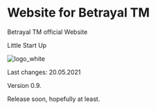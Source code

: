 # Website for Betrayal TM

Betrayal TM official Website

Little Start Up



![logo_white](https://user-images.githubusercontent.com/54060284/113662984-75819c80-96a9-11eb-8d5e-d9d57a80d24a.png)


Last changes:
20.05.2021

 Version 0.9.
 
 Release soon, hopefully at least.
